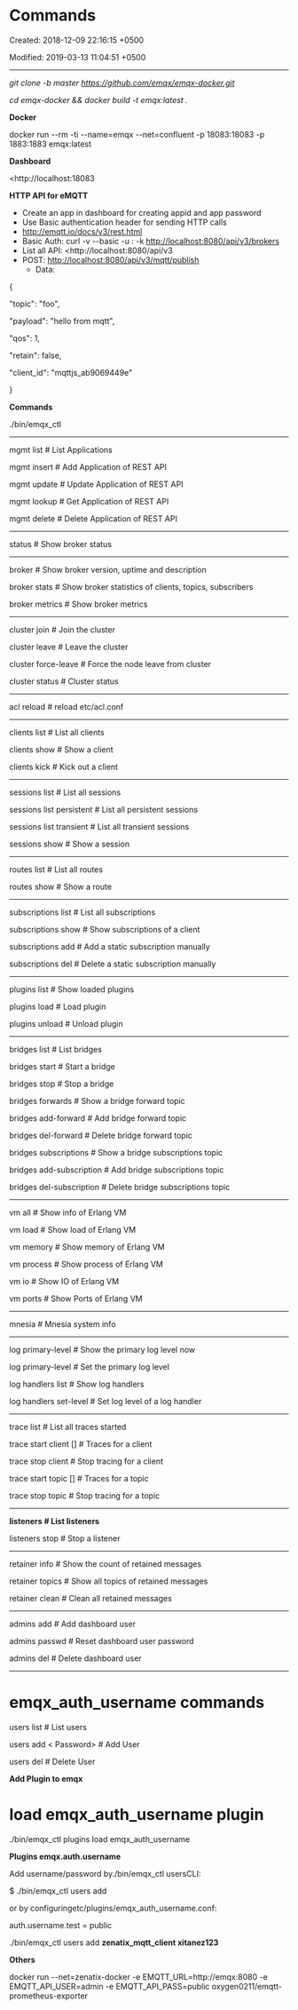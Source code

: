 # Commands

Created: 2018-12-09 22:16:15 +0500

Modified: 2019-03-13 11:04:51 +0500

---

*git clone -b master <https://github.com/emqx/emqx-docker.git>*

*cd emqx-docker && docker build -t emqx:latest .*



**Docker**

docker run --rm -ti --name=emqx --net=confluent -p 18083:18083 -p 1883:1883 emqx:latest



**Dashboard**

<http://localhost:18083



**HTTP API for eMQTT**
-   Create an app in dashboard for creating appid and app password
-   Use Basic authentication header for sending HTTP calls
-   <http://emqtt.io/docs/v3/rest.html>
-   Basic Auth: curl -v --basic -u <appid>:<appsecret> -k <http://localhost:8080/api/v3/brokers>
-   List all API: <http://localhost:8080/api/v3
-   POST: <http://localhost:8080/api/v3/mqtt/publish>
    -   Data:

{

"topic": "foo",

"payload": "hello from mqtt",

"qos": 1,

"retain": false,

"client_id": "mqttjs_ab9069449e"

}



**Commands**

./bin/emqx_ctl



--------------------------------------------------------------------------------

mgmt list # List Applications

mgmt insert <AppId> <Name> # Add Application of REST API

mgmt update <AppId> <status> # Update Application of REST API

mgmt lookup <AppId> # Get Application of REST API

mgmt delete <AppId> # Delete Application of REST API

--------------------------------------------------------------------------------

status # Show broker status

--------------------------------------------------------------------------------

broker # Show broker version, uptime and description

broker stats # Show broker statistics of clients, topics, subscribers

broker metrics # Show broker metrics

--------------------------------------------------------------------------------

cluster join <Node> # Join the cluster

cluster leave # Leave the cluster

cluster force-leave <Node> # Force the node leave from cluster

cluster status # Cluster status

--------------------------------------------------------------------------------

acl reload # reload etc/acl.conf

--------------------------------------------------------------------------------

clients list # List all clients

clients show <ClientId> # Show a client

clients kick <ClientId> # Kick out a client

--------------------------------------------------------------------------------

sessions list # List all sessions

sessions list persistent # List all persistent sessions

sessions list transient # List all transient sessions

sessions show <ClientId> # Show a session

--------------------------------------------------------------------------------

routes list # List all routes

routes show <Topic> # Show a route

--------------------------------------------------------------------------------

subscriptions list # List all subscriptions

subscriptions show <ClientId> # Show subscriptions of a client

subscriptions add <ClientId> <Topic> <QoS> # Add a static subscription manually

subscriptions del <ClientId> <Topic> # Delete a static subscription manually

--------------------------------------------------------------------------------

plugins list # Show loaded plugins

plugins load <Plugin> # Load plugin

plugins unload <Plugin> # Unload plugin

--------------------------------------------------------------------------------

bridges list # List bridges

bridges start <Name> # Start a bridge

bridges stop <Name> # Stop a bridge

bridges forwards <Name> # Show a bridge forward topic

bridges add-forward <Name> <Topic> # Add bridge forward topic

bridges del-forward <Name> <Topic> # Delete bridge forward topic

bridges subscriptions <Name> # Show a bridge subscriptions topic

bridges add-subscription <Name> <Topic> <Qos> # Add bridge subscriptions topic

bridges del-subscription <Name> <Topic> # Delete bridge subscriptions topic

--------------------------------------------------------------------------------

vm all # Show info of Erlang VM

vm load # Show load of Erlang VM

vm memory # Show memory of Erlang VM

vm process # Show process of Erlang VM

vm io # Show IO of Erlang VM

vm ports # Show Ports of Erlang VM

--------------------------------------------------------------------------------

mnesia # Mnesia system info

--------------------------------------------------------------------------------

log primary-level # Show the primary log level now

log primary-level <Level> # Set the primary log level

log handlers list # Show log handlers

log handlers set-level <HandlerId> <Level> # Set log level of a log handler

--------------------------------------------------------------------------------

trace list # List all traces started

trace start client <ClientId> <File> [<Level>] # Traces for a client

trace stop client <ClientId> # Stop tracing for a client

trace start topic <Topic> <File> [<Level>] # Traces for a topic

trace stop topic <Topic> # Stop tracing for a topic

--------------------------------------------------------------------------------

**listeners # List listeners**

listeners stop <Proto> <Port> # Stop a listener

--------------------------------------------------------------------------------

retainer info # Show the count of retained messages

retainer topics # Show all topics of retained messages

retainer clean # Clean all retained messages

--------------------------------------------------------------------------------

admins add <Username> <Password> <Tags> # Add dashboard user

admins passwd <Username> <Password> # Reset dashboard user password

admins del <Username> # Delete dashboard user

--------------------------------------------------------------------------------

# emqx_auth_username commands

users list # List users

users add <Username> < Password> # Add User

users del <Username> # Delete User



**Add Plugin to emqx**

# load emqx_auth_username plugin

./bin/emqx_ctl plugins load emqx_auth_username



**Plugins emqx.auth.username**

Add username/password by./bin/emqx_ctl usersCLI:

$ ./bin/emqx_ctl users add <Username> <Password>

or by configuringetc/plugins/emqx_auth_username.conf:

auth.username.test = public



./bin/emqx_ctl users add **zenatix_mqtt_client xitanez123**



**Others**

docker run --net=zenatix-docker -e EMQTT_URL=http://emqx:8080 -e EMQTT_API_USER=admin -e EMQTT_API_PASS=public oxygen0211/emqtt-prometheus-exporter
